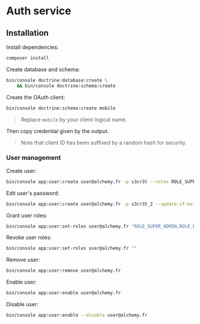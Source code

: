 # Auth service

## Installation

Install dependencies:

```bash
composer install
```

Create database and schema:

```bash
bin/console doctrine:database:create \
    && bin/console doctrine:schema:create
```

Create the OAuth client:

```bash
bin/console doctrine:schema:create mobile
```

> Replace `mobile` by your client logical name.

Then copy credential given by the output.

> Note that client ID has been suffixed by a random hash for security.

### User management

Create user:
```bash
bin/console app:user:create user@alchemy.fr -p s3cr3t --roles ROLE_SUPER_ADMIN
```

Edit user's password:
```bash
bin/console app:user:create user@alchemy.fr -p s3cr3t_2 --update-if-exist
```

Grant user roles:
```bash
bin/console app:user:set-roles user@alchemy.fr "ROLE_SUPER_ADMIN,ROLE_EDITOR"
```

Revoke user roles:
```bash
bin/console app:user:set-roles user@alchemy.fr ""
```

Remove user:
```bash
bin/console app:user:remove user@alchemy.fr
```

Enable user:
```bash
bin/console app:user:enable user@alchemy.fr
```

Disable user:
```bash
bin/console app:user:enable --disable user@alchemy.fr
```
